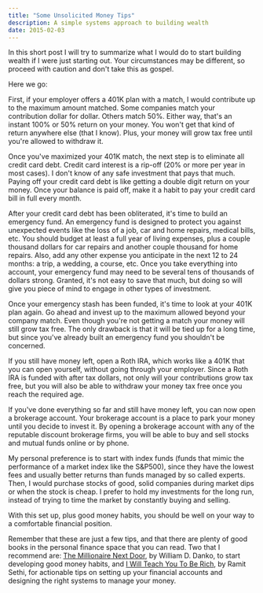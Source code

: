 ```yaml
---
title: "Some Unsolicited Money Tips"
description: A simple systems approach to building wealth
date: 2015-02-03
---
```


In this short post I will try to summarize what I would do to start building wealth if I were just starting out. Your circumstances may be different, so proceed with caution and don't take this as gospel.

Here we go: 

First, if your employer offers a 401K plan with a match, I would contribute up to the maximum amount matched.  Some companies match your contribution dollar for dollar. Others match 50%. Either way, that's an instant 100% or 50% return on your money. You won't get that kind of return anywhere else (that I know). Plus, your money will grow tax free until you're allowed to withdraw it.

Once you've maximized your 401K match, the next step is to eliminate all credit card debt. Credit card interest is a rip-off (20% or more per year in most cases). I don't know of any safe investment that pays that much.  Paying off your credit card debt is like getting a double digit return on your money. Once your balance is paid off, make it a habit to pay your credit card bill in full every month.

After your credit card debt has been obliterated, it's time to build an emergency fund. An emergency fund is designed to protect you against unexpected events like the loss of a job, car and home repairs, medical bills, etc. You should budget at least a full year of living expenses, plus a couple thousand dollars for car repairs and another couple thousand for home repairs. Also, add any other expense you anticipate in the next 12 to 24 months: a trip, a wedding, a course, etc.  Once you take everything into account, your emergency fund may need to be several tens of thousands of dollars strong. Granted, it's not easy to save that much, but doing so will give you piece of mind to engage in other types of investment. 

Once your emergency stash has been funded, it's time to look at your 401K plan again. Go ahead and invest up to the maximum allowed beyond your company match. Even though you're not getting a match your money will still grow tax free. The only drawback is that it will be tied up for a long time, but since you've already built an emergency fund you shouldn't be concerned.

If you still have money left, open a Roth IRA, which works like a 401K that you can open yourself, without going through your employer. Since a Roth IRA is funded with after tax dollars, not only will your contributions grow tax free, but you will also be able to withdraw your money tax free once you reach the required age.

If you've done everything so far and still have money left, you can now open a brokerage account. Your brokerage account is a place to park your money until you decide to invest it. By opening a brokerage account with any of the reputable discount brokerage firms, you will be able to buy and sell stocks and mutual funds online or by phone. 

My personal preference is to start with index funds (funds that mimic the performance of a market index like the S&P500), since they have the lowest fees and usually better returns than funds managed by so called experts. Then, I would purchase stocks of good, solid companies during market dips or when the stock is cheap. I prefer to hold my investments for the long run, instead of trying to time the market by constantly buying and selling.

With this set up, plus good money habits, you should be well on your way to a comfortable financial position. 

Remember that these are just a few tips, and that there are plenty of good books in the personal finance space that you can read. Two that I recommend are: [The Millionaire Next Door](http://amzn.to/1EzmBcC), by William D. Danko, to start developing good money habits, and [I Will Teach You To Be Rich](http://amzn.to/0761147489), by Ramit Sethi, for actionable tips on setting up your financial accounts and designing the right systems to manage your money.
